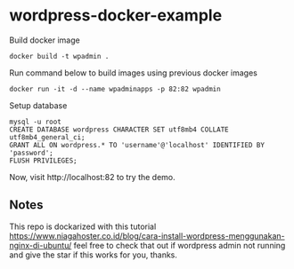 # wordpress-docker-example
Build docker image
```
docker build -t wpadmin .
```

Run command below to build images using previous docker images

```
docker run -it -d --name wpadminapps -p 82:82 wpadmin

```

Setup database

```
mysql -u root
CREATE DATABASE wordpress CHARACTER SET utf8mb4 COLLATE utf8mb4_general_ci;
GRANT ALL ON wordpress.* TO 'username'@'localhost' IDENTIFIED BY 'password';
FLUSH PRIVILEGES;
```

Now, visit http://localhost:82 to try the demo.

## Notes

This repo is dockarized with this tutorial https://www.niagahoster.co.id/blog/cara-install-wordpress-menggunakan-nginx-di-ubuntu/ feel free to check that out if wordpress admin not running and give the star if this works for you, thanks.